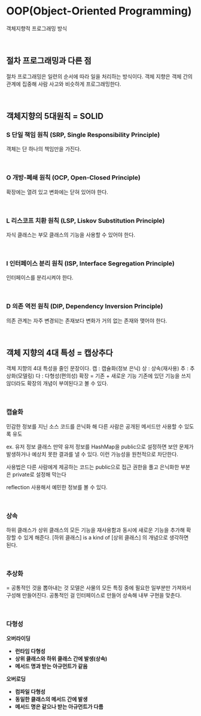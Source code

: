 # OOP(Object-Oriented Programming)
객체지향적 프로그래밍 방식

<br>

## 절차 프로그래밍과 다른 점
절차 프로그래밍은 일련의 순서에 따라 일을 처리하는 방식이다.
객체 지향은 객체 간의 관계에 집중해 사람 사고와 비슷하게 프로그래밍한다.

<br>

## 객체지향의 5대원칙 = SOLID
### S 단일 책임 원칙 (SRP, Single Responsibility Principle)
객체는 단 하나의 책임만을 가진다.

<br>

### O 개방-폐쇄 원칙 (OCP, Open-Closed Principle)
확장에는 열려 있고 변화에는 닫혀 있어야 한다.

<br>

### L 리스코프 치환 원칙 (LSP, Liskov Substitution Principle)
자식 클래스는 부모 클래스의 기능을 사용할 수 있어야 한다.

<br>

### I 인터페이스 분리 원칙 (ISP, Interface Segregation Principle)
인터페이스를 분리시켜야 한다.

<br>

### D 의존 역전 원칙 (DIP, Dependency Inversion Principle)
의존 관계는 자주 변경되는 존재보다 변화가 거의 없는 존재와 맺어야 한다.

<br>

## 객체 지향의 4대 특성 = 캡상추다
객체 지향의 4대 특성을 줄인 문장이다.
캡 : 캡슐화(정보 은닉)
상 : 상속(재사용)
추 : 추상화(모델링)
다 : 다형성(편의성)
확장 = 기존 + 새로운 기능
기존에 있던 기능을 쓰지 않더라도 확장의 개념이 부여된다고 볼 수 있다.

<br>

### 캡슐화
민감한 정보를 지닌 소스 코드를 은닉화 해 다른 사람은 공개된 메서드만 사용할 수 있도록 유도

ex. 유저 정보 클래스
만약 유저 정보를 HashMap을 public으로 설정하면 보안 문제가 발생하거나 예상치 못한 결과를 낼 수 있다.
이런 가능성을 원천적으로 차단한다.

사용법은 다른 사람에게 제공하는 코드는 public으로 접근 권한을 풀고 은닉화한 부분은 private로 설정해 막는다

reflection 사용해서 예민한 정보를 볼 수 있다.

<br>

### 상속
하위 클래스가 상위 클래스의 모든 기능을 재사용함과 동시에 새로운 기능을 추가해 확장할 수 있게 해준다.
[하위 클래스] is a kind of [상위 클래스] 의 개념으로 생각하면 된다. 

<br>

### 추상화 
= 공통적인 것을 뽑아내는 것
모델은 사물의 모든 특징 중에 필요한 일부분만 가져와서 구성해 만들어진다.
공통적인 걸 인터페이스로 만들어 상속해 내부 구현을 맞춘다.

<br>

### 다형성
<b>오버라이딩<b> 
- 런타임 다형성
- 상위 클래스와 하위 클래스 간에 발생(상속)
- 메서드 명과 받는 아규먼트가 같음

<b>오버로딩<b> 
- 컴파일 다형성
- 동일한 클래스의 메서드 간에 발생
- 메서드 명은 같으나 받는 아규먼트가 다름
